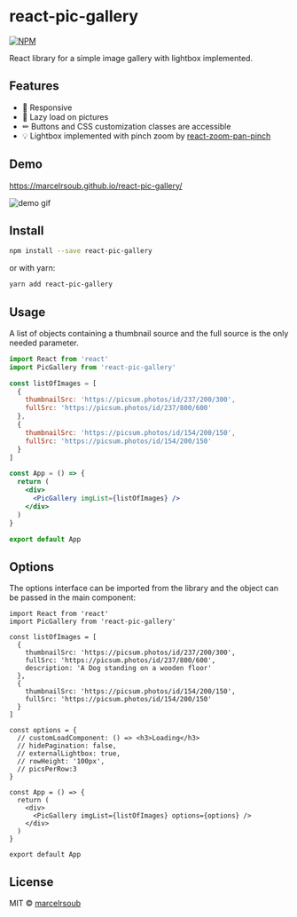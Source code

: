 # react-pic-gallery

>

[![NPM](https://img.shields.io/npm/v/react-pic-gallery.svg)](https://www.npmjs.com/package/react-pic-gallery)

React library for a simple image gallery with lightbox implemented.

## Features

- 📱 Responsive
- 🚵 Lazy load on pictures
- ✏ Buttons and CSS customization classes are accessible
- 💡 Lightbox implemented with pinch zoom by [react-zoom-pan-pinch](https://www.npmjs.com/package/react-zoom-pan-pinch)

## Demo

https://marcelrsoub.github.io/react-pic-gallery/

![demo gif](https://i.imgur.com/qMhra73.gif)

## Install

```bash
npm install --save react-pic-gallery
```

or with yarn:

```bash
yarn add react-pic-gallery
```

## Usage

A list of objects containing a thumbnail source and the full source is the only needed parameter.

```jsx
import React from 'react'
import PicGallery from 'react-pic-gallery'

const listOfImages = [
  {
    thumbnailSrc: 'https://picsum.photos/id/237/200/300',
    fullSrc: 'https://picsum.photos/id/237/800/600'
  },
  {
    thumbnailSrc: 'https://picsum.photos/id/154/200/150',
    fullSrc: 'https://picsum.photos/id/154/200/150'
  }
]

const App = () => {
  return (
    <div>
      <PicGallery imgList={listOfImages} />
    </div>
  )
}

export default App
```

## Options

The options interface can be imported from the library and the object can be passed in the main component:

```tsx
import React from 'react'
import PicGallery from 'react-pic-gallery'

const listOfImages = [
  {
    thumbnailSrc: 'https://picsum.photos/id/237/200/300',
    fullSrc: 'https://picsum.photos/id/237/800/600',
    description: 'A Dog standing on a wooden floor'
  },
  {
    thumbnailSrc: 'https://picsum.photos/id/154/200/150',
    fullSrc: 'https://picsum.photos/id/154/200/150'
  }
]

const options = {
  // customLoadComponent: () => <h3>Loading</h3>
  // hidePagination: false,
  // externalLightbox: true,
  // rowHeight: '100px',
  // picsPerRow:3
}

const App = () => {
  return (
    <div>
      <PicGallery imgList={listOfImages} options={options} />
    </div>
  )
}

export default App
```

## License

MIT © [marcelrsoub](https://github.com/marcelrsoub)
